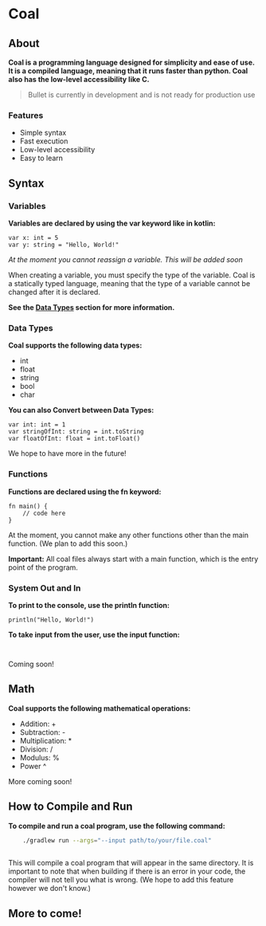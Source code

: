 # Coal

## About
**Coal is a programming language designed for simplicity and ease of use. It is a compiled language, meaning that it runs faster than python. Coal also has the low-level accessibility like C.**

> Bullet is currently in development and is not ready for production use

### Features
- Simple syntax
- Fast execution
- Low-level accessibility
- Easy to learn

## Syntax
### Variables

**Variables are declared by using the var keyword like in kotlin:**
```coal
var x: int = 5
var y: string = "Hello, World!"
```

*At the moment you cannot reassign a variable. This will be added soon*

When creating a variable, you must specify the type of the variable. Coal is a statically typed language, meaning that the type of a variable cannot be changed after it is declared. 

**See the [Data Types](#data-types) section for more information.**

### Data Types
**Coal supports the following data types:**
- int
- float
- string
- bool
- char

**You can also Convert between Data Types:**

```coal
var int: int = 1    
var stringOfInt: string = int.toString
var floatOfInt: float = int.toFloat()
```

We hope to have more in the future!

### Functions

**Functions are declared using the fn keyword:**
```coal
fn main() {
    // code here
}
```

At the moment, you cannot make any other functions other than the main function. (We plan to add this soon.)

**Important:** All coal files always start with a main function, which is the entry point of the program.

### System Out and In
**To print to the console, use the println function:**
```coal
println("Hello, World!")
```

**To take input from the user, use the input function:**
```coal
    
```

Coming soon!

## Math
**Coal supports the following mathematical operations:**
- Addition: +
- Subtraction: -
- Multiplication: *
- Division: /
- Modulus: %
- Power ^

More coming soon!

## How to Compile and Run
**To compile and run a coal program, use the following command:**
```bash
    ./gradlew run --args="--input path/to/your/file.coal"
    
```

This will compile a coal program that will appear in the same directory. It is important to note that when building if there is an error in your code, the compiler will not tell you what is wrong. (We hope to add this feature however we don't know.)

## More to come!